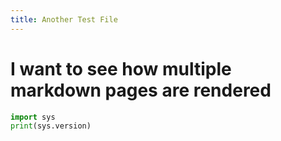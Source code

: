 ```yaml
---
title: Another Test File
---
```


# I want to see how multiple markdown pages are rendered

```python
import sys
print(sys.version)
```
